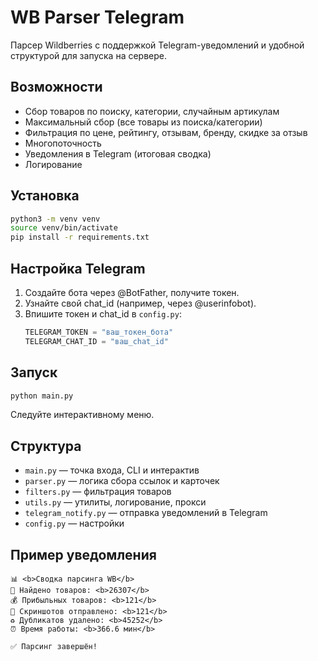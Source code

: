 # WB Parser Telegram

Парсер Wildberries с поддержкой Telegram-уведомлений и удобной структурой для запуска на сервере.

## Возможности
- Сбор товаров по поиску, категории, случайным артикулам
- Максимальный сбор (все товары из поиска/категории)
- Фильтрация по цене, рейтингу, отзывам, бренду, скидке за отзыв
- Многопоточность
- Уведомления в Telegram (итоговая сводка)
- Логирование

## Установка
```bash
python3 -m venv venv
source venv/bin/activate
pip install -r requirements.txt
```

## Настройка Telegram
1. Создайте бота через @BotFather, получите токен.
2. Узнайте свой chat_id (например, через @userinfobot).
3. Впишите токен и chat_id в `config.py`:
   ```python
   TELEGRAM_TOKEN = "ваш_токен_бота"
   TELEGRAM_CHAT_ID = "ваш_chat_id"
   ```

## Запуск
```bash
python main.py
```
Следуйте интерактивному меню.

## Структура
- `main.py` — точка входа, CLI и интерактив
- `parser.py` — логика сбора ссылок и карточек
- `filters.py` — фильтрация товаров
- `utils.py` — утилиты, логирование, прокси
- `telegram_notify.py` — отправка уведомлений в Telegram
- `config.py` — настройки

## Пример уведомления
```
📊 <b>Сводка парсинга WB</b>
🎯 Найдено товаров: <b>26307</b>
💰 Прибыльных товаров: <b>121</b>
📸 Скриншотов отправлено: <b>121</b>
♻️ Дубликатов удалено: <b>45252</b>
⏰ Время работы: <b>366.6 мин</b>

✅ Парсинг завершён! 